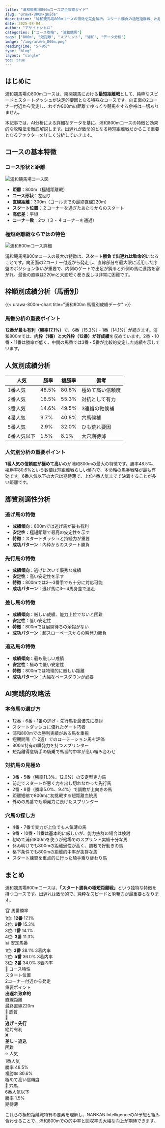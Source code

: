 ```yaml
---
title: "浦和競馬場800mコース完全攻略ガイド"
slug: "urawa-800m-guide"
description: "浦和競馬場800mコースの特徴を完全解析。スタート勝負の極短距離戦、出遅れ致命的なスプリントコースの攻略法、馬番別データ、人気別成績まで詳細に解説。"
date: 2025-08-04
author: "アサイトシヒロ"
categories: ["コース攻略", "浦和競馬"]
tags: ["800m", "短距離", "スプリント", "浦和", "データ分析"]
image: "/img/urawa_800m.png"
readingTime: "5～9分"
type: "blog"
layout: "single"
toc: true
---
```


## はじめに

浦和競馬場の800mコースは、南関競馬における<strong>最短距離戦</strong>として、純粋なスピードとスタートダッシュが決定的要因となる特殊なコースです。向正面の2コーナー付近から発走し、わずか800mの距離でゆっくり競馬をする余裕は一切ありません。

本記事では、AI分析による詳細なデータを基に、浦和800mコースの特徴と効果的な攻略法を徹底解説します。出遅れが致命的となる極短距離戦だからこそ重要となるファクターを詳しく分析していきます。

## コースの基本特徴

### コース形状と距離

![浦和競馬場コース図](/img/urawacourese.png "浦和競馬場コース図 - 各距離のスタート位置")


- <strong>距離</strong>：800m（極短距離戦）
- <strong>コース形状</strong>：左回り
- <strong>直線距離</strong>：300m（ゴールまでの最終直線220m）
- <strong>スタート位置</strong>：２コーナーを過ぎたあたりからのスタート
- <strong>高低差</strong>：平坦
- <strong>コーナー数</strong>：2つ（３・４コーナーを通過）

### 極短距離戦ならではの特色

![浦和800mコース詳細](/img/urawa_800m.png "浦和競馬場800m専用コース詳細図")


浦和競馬場800mコースの最大の特徴は、<strong>スタート勝負で出遅れは致命的</strong>になることです。向正面の2コーナー付近から発走し、直線部分を最大限に活用した序盤のポジション争いが重要で、内側のゲートで出足が鈍ると外側の馬に進路を塞がれ、最後の直線は220mと大変短く巻き返しは非常に困難です。

## 枠順別成績分析（馬番別）

{{< urawa-800m-chart title="浦和800m 馬番別成績データ" >}}

### 馬番分析の重要ポイント

<strong>12番が最も有利（勝率17.1%）</strong>で、6番（15.3%）・1番（14.1%）が続きます。浦和800mでは、<strong>内枠（1番）と大外枠（12番）が好成績</strong>を収めています。2番・10番・11番は勝率が低く、中間の馬番では3番・5番が比較的安定した成績を示しています。

## 人気別成績分析

<div class="popularity-table-wrapper">
<div class="table-scroll-container">

| 人気 | 勝率 | 複勝率 | 備考 |
|------|------|--------|------|
| 1番人気 | 48.5% | 80.6% | 極めて高い信頼度 |
| 2番人気 | 16.5% | 55.3% | 対抗として有力 |
| 3番人気 | 14.6% | 49.5% | 3連複の軸候補 |
| 4番人気 | 9.7% | 40.8% | 穴馬候補 |
| 5番人気 | 2.9% | 32.0% | ひも荒れ要因 |
| 6番人気以下 | 1.5% | 8.1% | 大穴期待薄 |

</div>
</div>

### 人気別分析の重要ポイント

<strong>1番人気の信頼度が極めて高い</strong>のが浦和800mの最大の特徴です。勝率48.5%、複勝率80.6%という数値は短距離戦らしい傾向で、本命軸の馬券戦略が最も有効です。6番人気以下の大穴は期待薄で、上位4番人気までで決着することが多い距離です。

## 脚質別適性分析

### 逃げ馬の特徴

- <strong>成績傾向</strong>：800mでは逃げ馬が最も有利
- <strong>安定性</strong>：極短距離で最高の安定性を示す
- <strong>特徴</strong>：スタートダッシュと持続力が重要
- <strong>成功パターン</strong>：内枠からのスタート勝負

### 先行馬の特徴

- <strong>成績傾向</strong>：逃げに次いで優秀な成績
- <strong>安定性</strong>：高い安定性を示す
- <strong>特徴</strong>：800mでは2〜3番手でも十分に対応可能
- <strong>成功パターン</strong>：逃げ馬に3〜4馬身差で追走

### 差し馬の特徴

- <strong>成績傾向</strong>：厳しい成績、能力上位でないと困難
- <strong>安定性</strong>：低い安定性
- <strong>特徴</strong>：800mでは展開待ちの余裕がない
- <strong>成功パターン</strong>：超スローペースからの瞬発力勝負

### 追込馬の特徴

- <strong>成績傾向</strong>：最も厳しい成績
- <strong>安定性</strong>：極めて低い安定性
- <strong>特徴</strong>：800mでは物理的に厳しい距離
- <strong>成功パターン</strong>：大幅なペースダウンが必要

## AI実践的攻略法

### 本命馬の選び方

- 12番・6番・1番の逃げ・先行馬を最優先に検討
- スタートダッシュに優れたゲート巧者
- 浦和800mでの勝利実績がある馬を重視
- 短期間隔（1-2週）でのローテーション馬を評価
- 800m特有の瞬発力を持つスプリンター
- 短距離得意騎手の騎乗で馬番的中率が高い組み合わせ

### 対抗馬の見極め

- 3番・5番（勝率11.3%、12.0%）の安定型実力馬
- 前走でスタートが悪く力を出し切れなかった先行馬
- 2番・8番（勝率5.0%、9.4%）で調教が上向きの馬
- 距離短縮で800mに初挑戦する短距離血統馬
- 外めの馬番でも瞬発力に長けたスプリンター

### 穴馬の探し方

- 4番・7番で実力が上位でも人気薄の馬
- 9番・10番・11番は基本的に厳しいが、能力抜群の場合は検討
- 初めて浦和800mを使うが他場でのスプリント実績十分な馬
- 休み明けでも800mの距離適性が高く、調教で好動きの馬
- 格下条件でも800mの距離的中率が抜群な馬
- スタート練習を重点的に行った騎手乗り替わり馬

<div class="article-summary">

## まとめ

浦和競馬場800mコースは、<strong>「スタート勝負の極短距離戦」</strong>という独特な特徴を持つコースです。出遅れは致命的で、純粋なスピードと瞬発力が最重要となります。

<div class="summary-points">
<div class="summary-point">
<div class="summary-point-title">🏆 馬番勝率</div>
<div class="summary-point-content">
<div class="ranking-item rank-1">1位: <strong>12番</strong> <span class="rate">17.1%</span></div>
<div class="ranking-item rank-2">2位: <strong>6番</strong> <span class="rate">15.3%</span></div>
<div class="ranking-item rank-3">3位: <strong>1番</strong> <span class="rate">14.1%</span></div>
<div class="ranking-item rank-4">4位: <strong>3番</strong> <span class="rate">11.3%</span></div>
</div>
</div>

<div class="summary-point">
<div class="summary-point-title">📊 安定馬番</div>
<div class="summary-point-content">
<div class="ranking-item rank-1">1位: <strong>3番</strong> <span class="rate">38.1%</span> <span class="label">3着内率</span></div>
<div class="ranking-item rank-2">2位: <strong>5番</strong> <span class="rate">36.0%</span> <span class="label">3着内率</span></div>
<div class="ranking-item rank-3">3位: <strong>2番</strong> <span class="rate">34.0%</span> <span class="label">3着内率</span></div>
</div>
</div>

<div class="summary-point">
<div class="summary-point-title">🏁 コース特性</div>
<div class="summary-point-content">
<div class="feature-item critical">
<div class="feature-label">スタート位置</div>
<div class="feature-value">2コーナー付近から発走</div>
</div>
<div class="feature-item critical">
<div class="feature-label">重要ポイント</div>
<div class="feature-value"><strong>出遅れ致命的</strong></div>
</div>
<div class="feature-item">
<div class="feature-label">直線距離</div>
<div class="feature-value">最終直線220m</div>
</div>
</div>
</div>

<div class="summary-point">
<div class="summary-point-title">🐎 脚質</div>
<div class="summary-point-content">
<div class="style-item advantage">
<div class="style-icon">🥇</div>
<div class="style-text"><strong>逃げ・先行</strong><br><span class="sub-text">絶対有利</span></div>
</div>
<div class="style-item disadvantage">
<div class="style-icon">❌</div>
<div class="style-text"><strong>差し・追込</strong><br><span class="sub-text">困難</span></div>
</div>
</div>
</div>

<div class="summary-point">
<div class="summary-point-title">⭐ 人気</div>
<div class="summary-point-content">
<div class="popularity-item high-trust">
<div class="popularity-rank">1番人気</div>
<div class="popularity-stats">
<div class="stat-item">勝率 <span class="stat-value">48.5%</span></div>
<div class="stat-item">複勝率 <span class="stat-value">80.6%</span></div>
</div>
<div class="trust-badge">極めて高い信頼度</div>
</div>
</div>
</div>

<div class="summary-point">
<div class="summary-point-title">💎 穴馬</div>
<div class="summary-point-content">
<div class="hole-item low-chance">
<div class="hole-rank">6番人気以下</div>
<div class="hole-stats">
<div class="stat-value low">勝率 1.5%</div>
<div class="recommendation">期待薄</div>
</div>
</div>
</div>
</div>
</div>

これらの極短距離戦特有の要素を理解し、NANKAN IntelligenceのAI予想と組み合わせることで、浦和800mでの的中率と回収率の大幅な向上が期待できます。

</div>